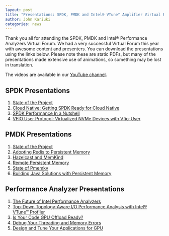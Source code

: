 ```yaml
---
layout: post
title: "Presentations: SPDK, PMDK and Intel® VTune™ Amplifier Virtual Forum on June 22-24, 2021"
author: John Kariuki
categories: news
---
```


Thank you all for attending the SPDK, PMDK and Intel® Performance Analyzers Virtual Forum. We had a very successful Virtual Forum this year with awesome content and presenters. You can download the presentations using the links below. Please note these are static PDFs, but many of the presentations made extensive use of animations, so something may be lost in translation.

The videos are available in our [YouTube channel](https://www.youtube.com/playlist?list=PL4eJZ5XvN_LQ91sA7PBXiUEYtbTMEFUy1).

## SPDK Presentations
1. [State of the Project](https://ci.spdk.io/download/2021-virtual-forum-us/Topic_1_2021_US_SPDK_PMDK_Analyzers_Virtual_Forum_SPDK_State_Of_The_Union_Intel_Jim.pdf)
2. [Cloud Native: Getting SPDK Ready for Cloud Native](https://ci.spdk.io/download/2021-virtual-forum-us/Topic_2_2021_US_SPDK_PMDK_Analyzers_Virtual_Forum_SPDK_Getting_SPDK_Ready_for_Cloud_Native_Intel_Ben_and_Paul.pdf)
3. [SPDK Performance In a Nutshell](https://ci.spdk.io/download/2021-virtual-forum-us/Topic_3_2021_US_SPDK_PMDK_Analyzers_Virtual_Forum_SPDK_Performance_In_a_Nutshell_Intel_Karol_and_John.pdf)
4. [VFIO User Protocol: Virtualized NVMe Devices with Vfio-User](https://ci.spdk.io/download/2021-virtual-forum-us/Topic_4_2021_US_SPDK_PMDK_Analyzers_Virtual_Forum_VFIO_User_Protocol_Intel_Ben_And_Nutanix_Thanos.pdf)

## PMDK Presentations
1. [State of the Project](https://ci.spdk.io/download/2021-virtual-forum-us/Topic_1_2021_PMDK_State_of_PMDK_Andy_Piotr.pdf)
2. [Adopting Redis to Persistent Memory](https://ci.spdk.io/download/2021-virtual-forum-us/Topic_2_2021_PMDK_Adopting_Redis_to_Persistent_Memory_Jakub_Schmiegel.pdf)
3. [Hazelcast and MemKind](https://ci.spdk.io/download/2021-virtual-forum-us/Topic_3_2021_PMDK_Hazelcast_Memkind_Zoltan_Michal.pdf)
4. [Remote Persistent Memory](https://ci.spdk.io/download/2021-virtual-forum-us/Topic_4_2021_PMDK_Remote_PMEM_Tomasz_Gromadzki.pdf)
5. [State of Pmemkv](https://ci.spdk.io/download/2021-virtual-forum-us/Topic_5_2021_PMDK_State_of_pmemkv_Pawel_Igor.pdf)
6. [Building Java Solutions with Persistent Memory](https://ci.spdk.io/download/2021-virtual-forum-us/Topic_6_2021_PMDK_Building_Java_Solutions_with_PMEM_Olasoji_Denloye.pdf)

## Performance Analyzer Presentations
1. [The Future of Intel Performance Analyzers](https://ci.spdk.io/download/2021-virtual-forum-us/Topic_1_2021_Performance_Analyzers_The_Future_of_Intel_Performance_Analyzers_Sri_Ilias.pdf)
2. [Top-Down Topology-Aware I/O Performance Analysis with Intel® VTune™ Profiler](https://ci.spdk.io/download/2021-virtual-forum-us/Topic_2_2021_Performance_Analyzers_Top-Down_Topology-Aware_IO_Performance_Analysis_with_Intel_VTune_Profiler.pdf)
3. [Is Your Code GPU Offload Ready?](https://ci.spdk.io/download/2021-virtual-forum-us/Topic_4_2021_Performance_Analyzers_Optimization_and_Prototyping_of_Code_with_Intel_Advisor_Cory.pdf)
4. [Debug Your Threading and Memory Errors](https://ci.spdk.io/download/2021-virtual-forum-us/Topic_5_2021_Performance_Analyzers_Debug_your_Threading_and_Memory_Errors_Kevin.pdf)
5. [Design and Tune Your Applications for GPU](https://ci.spdk.io/download/2021-virtual-forum-us/Topic_6_2021_Performance_Analyzers_Design_and_Tune_Applications_for_GPU_Workshop_Cory_Jennifer.pdf)
